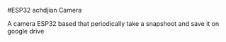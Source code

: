 #ESP32 achdjian Camera

A camera ESP32 based that periodically take a snapshoot and save it on google drive

